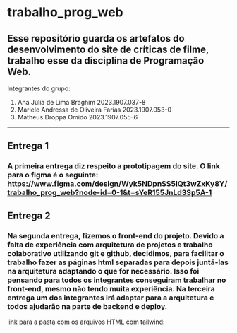 # trabalho_prog_web
Esse repositório guarda os artefatos do desenvolvimento do site de críticas de filme, trabalho esse da disciplina de Programação Web.
---
Integrantes do grupo:
1. Ana Júlia de Lima Braghim 2023.1907.037-8
2. Mariele Andressa de Oliveira Farias 2023.1907.053-0
3. Matheus Droppa Omido 2023.1907.055-6
---
## Entrega 1
### A primeira entrega diz respeito a prototipagem do site. O link para o figma é o seguinte: https://www.figma.com/design/Wyk5NDpnSS5IQt3wZxKy8Y/trabalho_prog_web?node-id=0-1&t=sYeR155JnLd3Sp5A-1
## Entrega 2
### Na segunda entrega, fizemos o front-end do projeto. Devido a falta de experiência com arquitetura de projetos e trabalho colaborativo utilizando git e github, decidimos, para facilitar o trabalho fazer as páginas html separadas para depois juntá-las na arquitetura adaptando o que for necessário. Isso foi pensando para todos os integrantes conseguiram trabalhar no front-end, mesmo não tendo muita experiência. Na terceira entrega um dos integrantes irá adaptar para a arquitetura e todos ajudarão na parte de backend e deploy.
link para a pasta com os arquivos HTML com tailwind: 
